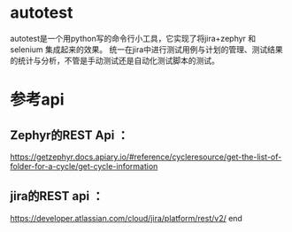 # autotest
autotest是一个用python写的命令行小工具，它实现了将jira+zephyr 和 selenium 集成起来的效果。
统一在jira中进行测试用例与计划的管理、测试结果的统计与分析，不管是手动测试还是自动化测试脚本的测试。

# 参考api

## Zephyr的REST Api ：
https://getzephyr.docs.apiary.io/#reference/cycleresource/get-the-list-of-folder-for-a-cycle/get-cycle-information

## jira的REST api ：
https://developer.atlassian.com/cloud/jira/platform/rest/v2/
end

## 
